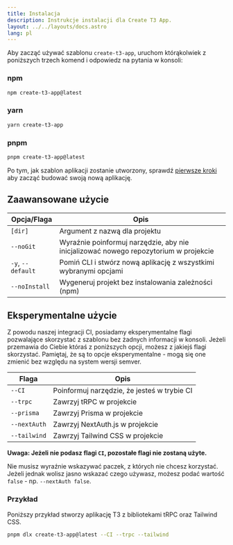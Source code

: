 ```yaml
---
title: Instalacja
description: Instrukcje instalacji dla Create T3 App.
layout: ../../layouts/docs.astro
lang: pl
---
```


Aby zacząć używać szablonu `create-t3-app`, uruchom którąkolwiek z poniższych trzech komend i odpowiedz na pytania w konsoli:

### npm

```bash
npm create-t3-app@latest
```

### yarn

```bash
yarn create-t3-app
```

### pnpm

```bash
pnpm create-t3-app@latest
```

Po tym, jak szablon aplikacji zostanie utworzony, sprawdź [pierwsze kroki](/pl/usage/first-steps) aby zacząć budować swoją nową aplikację.

## Zaawansowane użycie

| Opcja/Flaga       | Opis                                                                                 |
| ----------------- | ------------------------------------------------------------------------------------ |
| `[dir]`           | Argument z nazwą dla projektu                                                        |
| `--noGit`         | Wyraźnie poinformuj narzędzie, aby nie inicjalizować nowego repozytorium w projekcie |
| `-y`, `--default` | Pomiń CLI i stwórz nową aplikację z wszystkimi wybranymi opcjami                     |
| `--noInstall`     | Wygeneruj projekt bez instalowania zależności (npm)                                  |

## Eksperymentalne użycie

Z powodu naszej integracji CI, posiadamy eksperymentalne flagi pozwalające skorzystać z szablonu bez żadnych informacji w konsoli. Jeżeli przemawia do Ciebie któraś z poniższych opcji, możesz z jakiejś flagi skorzystać. Pamiętaj, że są to opcje eksperymentalne - mogą się one zmienić bez względu na system wersji semver.

| Flaga        | Opis                                        |
| ------------ | ------------------------------------------- |
| `--CI`       | Poinformuj narzędzie, że jesteś w trybie CI |
| `--trpc`     | Zawrzyj tRPC w projekcie                    |
| `--prisma`   | Zawrzyj Prisma w projekcie                  |
| `--nextAuth` | Zawrzyj NextAuth.js w projekcie             |
| `--tailwind` | Zawrzyj Tailwind CSS w projekcie            |

**Uwaga: Jeżeli nie podasz flagi `CI`, pozostałe flagi nie zostaną użyte.**

Nie musisz wyraźnie wskazywać paczek, z których nie chcesz korzystać. Jeżeli jednak wolisz jasno wskazać czego używasz, możesz podać wartość `false` - np. `--nextAuth false`.

### Przykład

Poniższy przykład stworzy aplikację T3 z bibliotekami tRPC oraz Tailwind CSS.

```bash
pnpm dlx create-t3-app@latest --CI --trpc --tailwind
```

